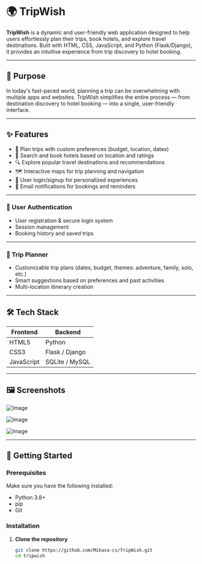 # 🌍 TripWish

**TripWish** is a dynamic and user-friendly web application designed to help users effortlessly plan their trips, book hotels, and explore travel destinations. Built with HTML, CSS, JavaScript, and Python (Flask/Django), it provides an intuitive experience from trip discovery to hotel booking.

---

## 🎯 Purpose

In today's fast-paced world, planning a trip can be overwhelming with multiple apps and websites. TripWish simplifies the entire process — from destination discovery to hotel booking — into a single, user-friendly interface.

---

## ✨ Features

- 🧳 Plan trips with custom preferences (budget, location, dates)
- 🏨 Search and book hotels based on location and ratings
- 🔍 Explore popular travel destinations and recommendations
- 🗺️ Interactive maps for trip planning and navigation
- 🔐 User login/signup for personalized experiences
- 📧 Email notifications for bookings and reminders

---

### 👥 User Authentication
- User registration & secure login system
- Session management
- Booking history and saved trips

---

### 🧳 Trip Planner
- Customizable trip plans (dates, budget, themes: adventure, family, solo, etc.)
- Smart suggestions based on preferences and past activities
- Multi-location itinerary creation

---

## 🛠️ Tech Stack

| Frontend   | Backend    | 
|------------|------------|
| HTML5      | Python     | 
| CSS3       | Flask / Django |
| JavaScript | SQLite / MySQL | 


---

## 🖼️ Screenshots

![Image](https://github.com/user-attachments/assets/73fd8a3c-e4c9-432d-a3ca-a8be67be9116)

![Image](https://github.com/user-attachments/assets/f973a3a3-9c9e-4dc5-9424-08db267257a9)

![Image](https://github.com/user-attachments/assets/f43b1aaa-aa63-4edc-a6c7-c2760918f459)

---

## 🚀 Getting Started

### Prerequisites

Make sure you have the following installed:

- Python 3.8+
- pip
- Git

### Installation

1. **Clone the repository**

   ```bash
   git clone https://github.com/Mikasa-cs/TripWish.git
   cd tripwish
